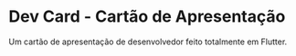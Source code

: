# Dev Card - Cartão de Apresentação

Um cartão de apresentação de desenvolvedor feito totalmente em Flutter.
